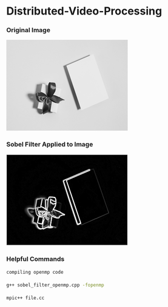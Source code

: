 # Distributed-Video-Processing

### Original Image

![picture_of_present](/images/box_320x240.bmp)

### Sobel Filter Applied to Image

![picture_of_present](/images/box_changes_320x240.bmp)

### Helpful Commands
```bash
compiling openmp code

g++ sobel_filter_openmp.cpp -fopenmp

mpic++ file.cc
```
